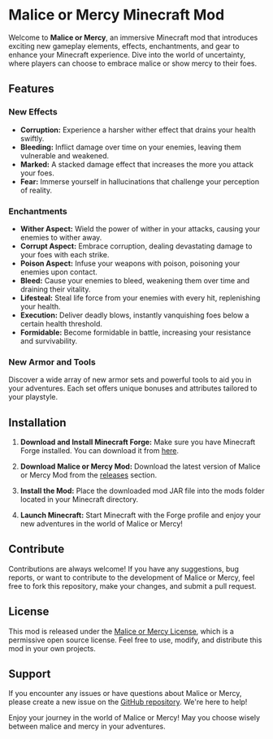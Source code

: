 
# Malice or Mercy Minecraft Mod

Welcome to **Malice or Mercy**, an immersive Minecraft mod that introduces exciting new gameplay elements, effects, enchantments, and gear to enhance your Minecraft experience. Dive into the world of uncertainty, where players can choose to embrace malice or show mercy to their foes.

## Features

### New Effects

- **Corruption:** Experience a harsher wither effect that drains your health swiftly.
- **Bleeding:** Inflict damage over time on your enemies, leaving them vulnerable and weakened.
- **Marked:** A stacked damage effect that increases the more you attack your foes.
- **Fear:** Immerse yourself in hallucinations that challenge your perception of reality.

### Enchantments

- **Wither Aspect:** Wield the power of wither in your attacks, causing your enemies to wither away.
- **Corrupt Aspect:** Embrace corruption, dealing devastating damage to your foes with each strike.
- **Poison Aspect:** Infuse your weapons with poison, poisoning your enemies upon contact.
- **Bleed:** Cause your enemies to bleed, weakening them over time and draining their vitality.
- **Lifesteal:** Steal life force from your enemies with every hit, replenishing your health.
- **Execution:** Deliver deadly blows, instantly vanquishing foes below a certain health threshold.
- **Formidable:** Become formidable in battle, increasing your resistance and survivability.

### New Armor and Tools

Discover a wide array of new armor sets and powerful tools to aid you in your adventures. Each set offers unique bonuses and attributes tailored to your playstyle.

## Installation

1. **Download and Install Minecraft Forge:** Make sure you have Minecraft Forge installed. You can download it from [here](https://files.minecraftforge.net/).

2. **Download Malice or Mercy Mod:** Download the latest version of Malice or Mercy Mod from the [releases](https://github.com/your-username/malice-or-mercy/releases) section.

3. **Install the Mod:** Place the downloaded mod JAR file into the mods folder located in your Minecraft directory.

4. **Launch Minecraft:** Start Minecraft with the Forge profile and enjoy your new adventures in the world of Malice or Mercy!

## Contribute

Contributions are always welcome! If you have any suggestions, bug reports, or want to contribute to the development of Malice or Mercy, feel free to fork this repository, make your changes, and submit a pull request.

## License

This mod is released under the [Malice or Mercy License](LICENSE), which is a permissive open source license. Feel free to use, modify, and distribute this mod in your own projects.

## Support

If you encounter any issues or have questions about Malice or Mercy, please create a new issue on the [GitHub repository](https://github.com/your-username/malice-or-mercy/issues). We're here to help!

Enjoy your journey in the world of Malice or Mercy! May you choose wisely between malice and mercy in your adventures.
